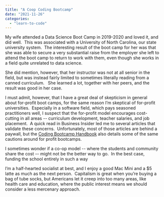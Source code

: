```yaml
---
title: "A Coop Coding Bootcamp"
date: "2021-11-26"
categories: 
  - "learn-to-code"
---
```


My wife attended a Data Science Boot Camp in 2019-2020 and loved it, and did well.  This was associated with a University of North Carolina, our state university system.  The interesting result of the boot camp for her was that she was able to secure a very substantial raise from the employer she left to attend the boot camp to return to work with them, even though she works in a field quite unrelated to data science.

She did mention, however, that her instructor was not at all senior in the field, but was instead fairly limited to sometimes literally reading from a canned curriculum.   She learned a lot, together with her peers, and the result was good in her case.

I must admit, however, that I have a great deal of skepticism in general about for-profit boot camps, for the same reason I’m skeptical of for-profit universities.  Especially in a software field, which pays seasoned practitioners well, I suspect that the for-profit model encourages cost-cutting in all areas -- curriculum development, teacher salaries, and job placement.  A quick read in Business Insider led me to several articles that validate these concerns.  Unfortunately, most of those articles are behind a paywall, but the [Coding Bootcamp Handbook](https://www.freecodecamp.org/news/coding-bootcamp-handbook/) also details some of the same cautions around for profit bootcamps.  
  
I sometimes wonder if a co-op model -- where the students and community share the cost -- might not be the better way to go.  In the best case, funding the school entirely in such a way

I’m a half-hearted socialist at best, and I enjoy a good Mac Mini and a $5 latte as much as the next person.  Capitalism is great when you’re buying a bag of tube socks, but Americans let it creep into too many areas, like health care and education, where the public interest means we should consider a less mercenary approach.
